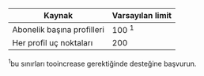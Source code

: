 | Kaynak | Varsayılan limit |
| --- | --- |
| Abonelik başına profilleri |100 <sup>1</sup> |
| Her profil uç noktaları |200 |

<sup>1</sup>bu sınırları tooincrease gerektiğinde desteğine başvurun.

